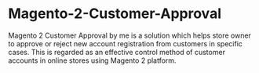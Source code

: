 # Magento-2-Customer-Approval
Magento 2 Customer Approval by me is a solution which helps store owner to approve or reject new account registration from customers in specific cases. This is regarded as an effective control method of customer accounts in online stores using Magento 2 platform.
